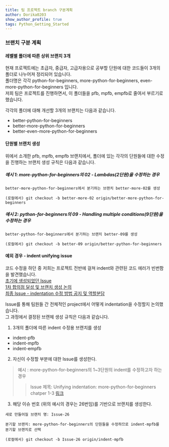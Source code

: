 ```yaml
---
title: 팀 프로젝트 branch 구분계획
author: Dorika0203  
show_author_profile: true
tags: Python_Getting_Started
---
```


### 브랜치 구분 계획

#### 레벨별 폴더에 따른 상위 브랜치 3개


현재 프로젝트에는 초급자, 중급자, 고급자용으로 공부할 단원에 대한 코드들이 3개의 폴더로 나누어져 정리되어 있습니다.<br/>폴더명은 각각 python-for-beginners, more-python-for-beginners, even-more-python-for-beginners 입니다.<br/>저희 팀은 프로젝트를 진행하면서, 이 폴더들을 pfb, mpfb, empfb로 줄여서 부르기로 했습니다.

각각의 폴더에 대해 개선할 3개의 브랜치는 다음과 같습니다.

- better-python-for-beginners
- better-more-python-for-beginners
- better-even-more-python-for-beginners


#### 단원별 브랜치 생성

위에서 소개한 pfb, mpfb, empfb 브랜치에서, 폴더에 있는 각각의 단원들에 대한 수정을 진행하는 브랜치 생성 규칙은 다음과 같습니다.

##### 예시 1: more-python-for-beginners의 02 - Lambdas(2단원)을 수정하는 경우

```
better-more-python-for-beginners에서 분기하는 브랜치 better-more-02를 생성
    
(로컬에서) git checkout -b better-more-02 origin/better-more-python-for-beginners
```
    
    
##### 예시 2: python-for-beginners의 09 - Handling multiple conditions(9단원)을 수정하는 경우

```
better-python-for-beginners에서 분기하는 브랜치 better-09를 생성
    
(로컬에서) git checkout -b better-09 origin/better-python-for-beginners
```

#### 예외 경우 - indent unifying issue

코드 수정을 하던 중 저희는 프로젝트 전반에 걸쳐 indent와 관련된 코드 에러가 빈번함을 발견했습니다.<br/>
[초기에 생성되었던 Issue](https://github.com/20-1-SKKU-OSS/c9-python-getting-started/issues/11)<br/>
[1차 합의점 달성 및 브랜치 생성 논의](https://github.com/20-1-SKKU-OSS/c9-python-getting-started/issues/15)<br/>
[최종 Issue - indentation 수정 방법 공지 및 역할분담](https://github.com/20-1-SKKU-OSS/c9-python-getting-started/issues/20)<br/>

Issue를 통해 팀원들 간 전체적인 project에서 어떻게 indentation을 수정할지 논의했습니다.<br/>
그 과정에서 결정된 브랜체 생성 규칙은 다음과 같습니다.

1. 3개의 폴더에 따른 indent 수정용 브랜치를 생성

- indent-pfb
- indent-mpfb
- indent-empfb

2. 자신이 수정할 부분에 대한 Issue를 생성한다.

> 예시 : more-python-for-beginners의 1~3단원의 indent를 수정하고자 하는 경우
> > Issue 제목: Unifying indentation: more-python-for-beginners chatper 1-3
> > [링크](https://github.com/20-1-SKKU-OSS/c9-python-getting-started/issues/26)


3. 해당 이슈 번호 (위의 예시의 경우는 26번임)를 기반으로 브랜치를 생성한다.

```
새로 만들어질 브랜치 명: Issue-26
    
분기할 브랜치: more-python-for-beginners의 단원들을 수정하므로 indent-mpfb를 분기할 브랜치로 선택
    
(로컬에서) git checkout -b Issue-26 origin/indent-mpfb
```   
    
